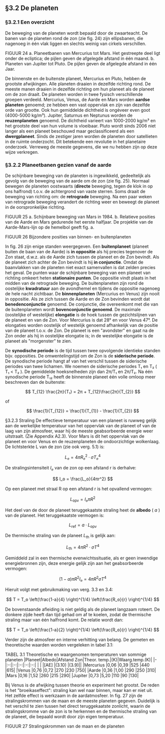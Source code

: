 ## §3.2 De planeten 
### §3.2.1 Een overzicht 
De beweging van de planeten wordt bepaald door de zwaarteacht. De banen van de planeten rond de zon (zie fig. 24) zijn ellipsbanen, die nagenoeg in één vlak liggen en slechts weinig van cirkels verschillen.

FIGUUR 24 a. Planeetbanen van Mercurius tot Mars. Het gestreepte deel ligt onder de ecliptica; de pijlen geven de afgelegde afstand in één maand. b. Planeten van Jupiter tot Pluto. De pijlen geven de afgelegde afstand in één Jaar.


De binnenste en de buitenste planeet, Mercurius en Pluto, hebben de grootste afwijkingen. Alle planeten draaien in dezelfde richting rond. De meeste manen draaien in dezelfde richting om hun planeet als de planeet om de zon draait.
De planeten worden in twee fysisch verschillende groepen verdeeld. Mercurius, Venus, de Aarde en Mars worden **aardse planeten** genoemd; ze hebben een vast oppervlak en zijn van dezelfde orde van grootte. Ook hun gemiddelde dichtheid is ongèveer even goot (4000-5000 kg/m³). Jupiter, Saturnus en Neptunus worden de **reuzenplaneten** genoemd. De dichtheid varieert van 1000-2000 kg/m³ en het grootste deel van hun volume is vloeibaar. Pluto wordt sinds 2006 niet langer als een planeet beschouwd maar geclassificeerd als een **dwergplaneet**.
Sinds de zestiger jaren worden de planeten door satellieten in de ruimte onderzocht. Dit betekende een revolutie in het planetaire onderzoek. Verreweg de meeste gegevens, die we nu hebben zijn op deze wijze verkregen.


### §3.2.2 Planeetbanen gezien vanaf de aarde 
De schijnbare beweging van de planeten is ingewikkeld, gedeeltelijk als gevolg van de beweging van de aarde om de zon (zie fig. 25). Normaal bewegen de planeten oostwaarts (**directe** beweging, tegen de klok in op ons halfrond) t.o.v. de achtergrond van vaste sterren. Soms draait de beweging van richting om: de **retrograde** beweging. Na een paar weken van retrograde beweging verandert de richting weer en beweegt de planeet in de oorspronkelijke richting.

FIGUUR 25 a. Schijnbare beweging van Mars in 1984. b. Relatieve posities van de Aarde en Mars gedurende het eerste halfjaar. De projektie van de Aarde-Mars-lijn op de hemelbol geeft fig. a.

FIGUUR 26  Bijzondere posities van binnen- en buitenplaneten

In fig. 26 zijn enige standen weergegeven. Een **buitenplaneet** (planeet buiten de baan van de Aarde) is **in oppositie** als hij precies tegenover de Zon staat, d.w.z. als de Aarde zich tussen de planeet en de Zon bevindt. Als de planeet zich achter de Zon bevindt is hij **in conjunctie**. Omdat de baanvlakken van de planeten niet exact samenvallen is dat zelden precies het geval. De punten waar de schijnbare beweging van een planeet van richting omkeert heten **stationaire punten**. De oppositie vindt plaats in het midden van de retrograde beweging. De buitenplaneten zijn rond de oostelijke **kwadratuur** aan de avondhemel en tijdens de oppositie nagenoeg de hele nacht zichtbaar.
De **binnenplaneten** (Mercurius en Venus) zijn nooit in oppositie. Als ze zich tussen de Aarde en de Zon bevinden wordt dat **benedenconjunctie** genoemd. De conjunctie, die overeenkomt met die van de buitenplaneten wordt **bovenconjunctie genoemd**. De maximale (oostelijke of westelijke) **elongatie** is de hoek tussen de gezichtslijnen van de planeet en van de Zon. Voor Mercurius is dat 28° en voor Venus 47°.
De elongaties worden oostelijk of westelijk genoemd afhankelijk van de positie van de planeet t.o.v. de Zon. De planeet is een "avondster" en gaat na de Zon onder als hij in oostelijke elongatie is; in de westelijke elongatie is de planeet als "morgenster" te zien.

De **synodische periode** is de tijd tussen twee opvolgende identieke standen bijv. opposities. De omwentelingstijd om de Zon is de **siderische periode**. De synodische periode hangt af van het verschil tussen de siderische periodes van twee lichamen.
We noemen de siderische periodes T₁ en T₂ ( T₁ < T₂ ). De gemiddelde hoeksnelheden zijn dan 2π/T₁ en 2π/T₂. Na één synodische periode T₁₂ heeft de binnenste planeet één volle omloop meer beschreven dan de buitenste:

$$ T_{12} \frac{2π}{T₁} = 2π + T_{12}\frac{2π}{T_{2}}  $$

of

$$ \frac{1}{T_{12}} = \frac{1}{T_{1}} - \frac{1}{T_{2}} $$



§3.2.3 Straling
De effectieve temperatuur van een planeet is ruwweg gelijk aan de werkelijke temperatuur van het oppervlak van de planeet of van de laag van zijn atmosfeer, waar hij de meeste geabsorbeerde energie weer uitstraalt. (Zie Appendix A2.3). Voor Mars is dit het oppervlak van de planeet en voor Venus en de reuzenplaneten de ondoorzichtige wolkenlaag.
De lichtsterkte L van de zon (zie ook verg. 5.1) is:

$$ L_ꙩ =  4π{R_ꙩ}^2 ·σ {T_ꙩ}^4 $$ 

De stralingsintensiteit $I_ꙩ$ van de zon op een afstand r is derhalve:

$$ I_ꙩ = \frac{L_ꙩ}{4πr^2} $$

Op een planeet met straal R op een afstand r is het opvallend vermogen:

$$ L_\text{opv} = I_ꙩπR^2 $$


Het deel van de door de planeet teruggekaatste straling heet de **albedo** ( *a* ) van de planeet. Het teruggekaatste vermogen is:

$$ L_\text{ref} = a·L_\text{opv} $$

De thermische straling van de planeet $L_\text{th}$ is gelijk aan:

$$ L_\text{th} =  4πR^2 ·σ T^4 $$

Gemiddeld zal in een thermische evenwichtssituatie, als er geen inwendige energiebronnen zijn, deze energie gelijk zijn aan het geabsorbeerde vermogen:

$$ (1-a)πR^2I_ꙩ = 4πR^2 σT^4    $$

Hieruit volgt met gebruikmaking van verg. 3.3 en 3.4:

$$ T = T_ꙩ \left(\frac{1-a}{4} \right)^{1/4} \left(\frac{R_ꙩ}{r} \right)^{1/4} $$

De bovenstaande afleiding is niet geldig als de planeet langzaam roteert. De donkere zijde heeft dan tijd gehad om af te koelen, zodat de thermische straling maar van één halfrond komt. De relatie wordt dan:


$$ T = T_ꙩ \left(\frac{1-a}{2} \right)^{1/4} \left(\frac{R_ꙩ}{r} \right)^{1/4} $$

Verder zijn de atmosfeer en interne verhitting van belang. De gemeten en theoretische waarden worden vergeleken in tabel 3.1:

TABEL 3.1 Theoretische en waargenomen temperaturen van sommige planeten
|Planeet|Albedo|Afstand Zon|Theor. temp.|(K)|Waarg.temp.(K)|
|-|:-:|:-:|:-:|:-:|:-:|
|	|	|[AE]	|(3.10) |(3.9)||
|Mercurius	|0,06	|0,39	|525	|440	|615|
|Venus	    |0,76	|0,72	|270	|230	|750|
|Aarde	    |0,36	|1,00	|290	|250	|310|
|Mars		|0,16	|1,52	|260	|215	|290|
|Jupiter	|0,73	|5,20	|110	|90	    |130|

Bij Venus is de afwijking tussen theorie en experiment het grootst. De reden is het "broeikaseffect": straling kan wel naar binnen, maar kan er niet uit. Het zelfde effect is werkzaam in de aardatmosfeer.
In fig. 27 zijn de stralingskrommen van de maan en de meeste planeten gegeven. Duidelijk is het verschil te zien tussen het direct teruggekaatste zonlicht, waarin de stralingskromme van de zon is te herkennen en de thermische straling van de planeet, die bepaald wordt door zijn eigen temperatuur.

FIGUUR 27   Stralingskrommen van de maan en de planeten